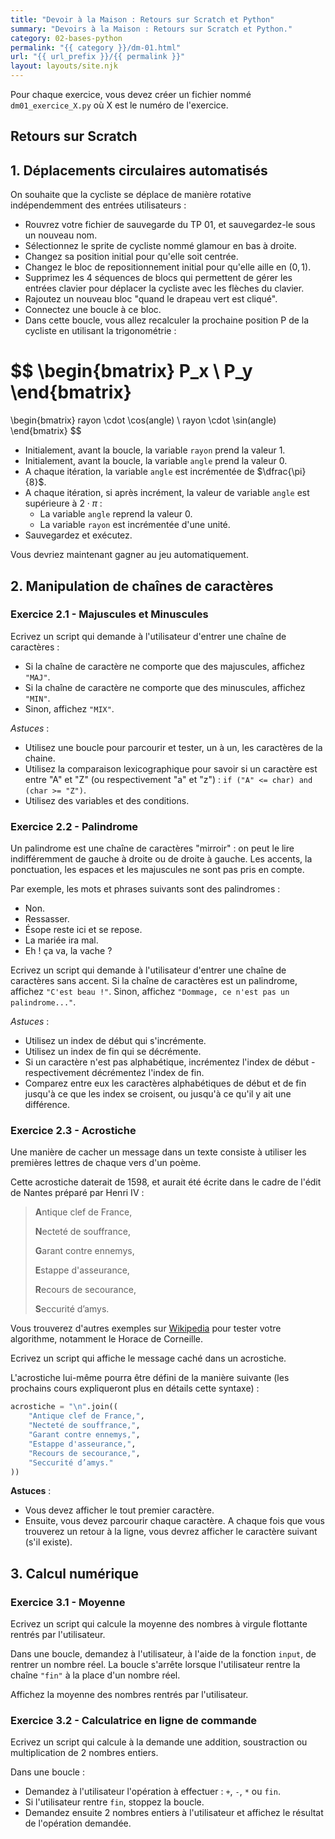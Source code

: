 ```yaml
---
title: "Devoir à la Maison : Retours sur Scratch et Python"
summary: "Devoirs à la Maison : Retours sur Scratch et Python."
category: 02-bases-python
permalink: "{{ category }}/dm-01.html"
url: "{{ url_prefix }}/{{ permalink }}"
layout: layouts/site.njk
---
```


Pour chaque exercice, vous devez créer un fichier nommé `dm01_exercice_X.py` où X est le numéro de l'exercice.

## Retours sur Scratch

## 1. Déplacements circulaires automatisés

On souhaite que la cycliste se déplace de manière rotative indépendemment des entrées utilisateurs :
* Rouvrez votre fichier de sauvegarde du TP 01, et sauvegardez-le sous un nouveau nom.
* Sélectionnez le sprite de cycliste nommé glamour en bas à droite.
* Changez sa position initial pour qu'elle soit centrée.
* Changez le bloc de repositionnement initial pour qu'elle aille en $(0, 1)$.
* Supprimez les 4 séquences de blocs qui permettent de gérer les entrées clavier pour déplacer la cycliste avec les flèches du clavier.
* Rajoutez un nouveau bloc "quand le drapeau vert est cliqué".
* Connectez une boucle à ce bloc.
* Dans cette boucle, vous allez recalculer la prochaine position P de la cycliste en utilisant la trigonométrie :

$$
\begin{bmatrix}
P_x \\
P_y
\end{bmatrix}
=
\begin{bmatrix}
rayon \cdot \cos(angle) \\
rayon \cdot \sin(angle)
\end{bmatrix}
$$

* Initialement, avant la boucle, la variable `rayon` prend la valeur 1.
* Initialement, avant la boucle, la variable `angle` prend la valeur 0.
* A chaque itération, la variable `angle` est incrémentée de $\dfrac{\pi}{8}$.
* A chaque itération, si après incrément, la valeur de variable `angle` est supérieure à $2 \cdot \pi$ :
    * La variable `angle` reprend la valeur 0.
    * La variable `rayon` est incrémentée d'une unité.
* Sauvegardez et exécutez.

Vous devriez maintenant gagner au jeu automatiquement.

## 2. Manipulation de chaînes de caractères

### Exercice 2.1 - Majuscules et Minuscules

Ecrivez un script qui demande à l'utilisateur d'entrer une chaîne de caractères :
* Si la chaîne de caractère ne comporte que des majuscules, affichez `"MAJ"`.
* Si la chaîne de caractère ne comporte que des minuscules, affichez `"MIN"`.
* Sinon, affichez `"MIX"`.

*Astuces* :
* Utilisez une boucle pour parcourir et tester, un à un, les caractères de la chaine.
* Utilisez la comparaison lexicographique pour savoir si un caractère est entre "A" et "Z" (ou respectivement "a" et "z") : `if ("A" <= char) and (char >= "Z")`.
* Utilisez des variables et des conditions.

### Exercice 2.2 - Palindrome

Un palindrome est une chaîne de caractères "mirroir" : on peut le lire indifféremment de gauche à droite ou de droite à gauche.
Les accents, la ponctuation, les espaces et les majuscules ne sont pas pris en compte.

Par exemple, les mots et phrases suivants sont des palindromes :
* Non.
* Ressasser.
* Ésope reste ici et se repose.
* La mariée ira mal.
* Eh ! ça va, la vache ?

Ecrivez un script qui demande à l'utilisateur d'entrer une chaîne de caractères sans accent.
Si la chaîne de caractères est un palindrome, affichez `"C'est beau !"`.
Sinon, affichez `"Dommage, ce n'est pas un palindrome..."`.

*Astuces* :
* Utilisez un index de début qui s'incrémente.
* Utilisez un index de fin qui se décrémente.
* Si un caractère n'est pas alphabétique, incrémentez l'index de début - respectivement décrémentez l'index de fin.
* Comparez entre eux les caractères alphabétiques de début et de fin jusqu'à ce que les index se croisent, ou jusqu'à ce qu'il y ait une différence.

### Exercice 2.3 - Acrostiche

Une manière de cacher un message dans un texte consiste à utiliser les premières lettres de chaque vers d'un poème.

Cette acrostiche daterait de 1598, et aurait été écrite dans le cadre de l'édit de Nantes préparé par Henri IV :

> **A**ntique clef de France,
> 
> **N**ecteté de souffrance,
> 
> **G**arant contre ennemys,
> 
> **E**stappe d'asseurance,
> 
> **R**ecours de secourance,
> 
> **S**eccurité d’amys. 

Vous trouverez d'autres exemples sur [Wikipedia](https://fr.wikipedia.org/wiki/Acrostiche) pour tester votre algorithme, notamment le Horace de Corneille.

Ecrivez un script qui affiche le message caché dans un acrostiche.

L'acrostiche lui-même pourra être défini de la manière suivante (les prochains cours expliqueront plus en détails cette syntaxe) :
```py
acrostiche = "\n".join((
    "Antique clef de France,",
    "Necteté de souffrance,",
    "Garant contre ennemys,",
    "Estappe d'asseurance,",
    "Recours de secourance,",
    "Seccurité d’amys."
))
```

**Astuces** :
* Vous devez afficher le tout premier caractère.
* Ensuite, vous devez parcourir chaque caractère. A chaque fois que vous trouverez un retour à la ligne, vous devrez afficher le caractère suivant (s'il existe).

## 3. Calcul numérique

### Exercice 3.1 - Moyenne

Ecrivez un script qui calcule la moyenne des nombres à virgule flottante rentrés par l'utilisateur.

Dans une boucle, demandez à l'utilisateur, à l'aide de la fonction `input`, de rentrer un nombre réel. La boucle s'arrête lorsque l'utilisateur rentre la chaîne `"fin"` à la place d'un nombre réel.

Affichez la moyenne des nombres rentrés par l'utilisateur.

### Exercice 3.2 - Calculatrice en ligne de commande

Ecrivez un script qui calcule à la demande une addition, soustraction ou multiplication de 2 nombres entiers.

Dans une boucle :
* Demandez à l'utilisateur l'opération à effectuer : `+`, `-`, `*` ou `fin`.
* Si l'utilisateur rentre `fin`, stoppez la boucle.
* Demandez ensuite 2 nombres entiers à l'utilisateur et affichez le résultat de l'opération demandée.
